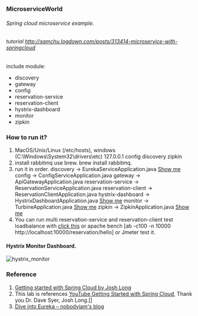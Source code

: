### MicroserviceWorld
###### Spring cloud microservice example.
###### tutorial http://samchu.logdown.com/posts/313414-microservice-with-springcloud
include module:
* discovery
* gateway
* config
* reservation-service
* reservation-client
* hystrix-dashboard
* monitor
* zipkin

### How to run it?

1. MacOS/Unix/Linux (/etc/hosts), windows (C:\Windows\System32\drivers\etc)
    127.0.0.1 config discovery zipkin
2. install rabbitmq use brew.
    brew install rabbitmq.
3. run it in order.
    discovery -> EurekaServiceApplication.java [Show me](http://localhost:8761/)
    config -> ConfigServiceApplication.java
    gateway -> ApiGatewayApplication.java
    reservation-service -> ReservationServiceApplication.java
    reservation-client -> ReservationClientApplication.java
    hystrix-dashboard -> HystrixDashboardApplication.java [Show me](http://localhost:8010/hystrix/monitor?stream=http%3A%2F%2Flocalhost%3A8889%2Fturbine.stream)
    monitor -> TurbineApplication.java [Show me](http://localhost:8889/turbine.stream)
    zipkin -> ZipkinApplication.java [Show me](http://localhost:9411/)
4. You can run multi reservation-service and reservation-client test loadbalance with [click this](http://localhost:10000/reservation/hello) 
    or apache bench [ab -c100 -n 10000 http://localhost:10000/reservation/hello] 
    or Jmeter test it.

#### Hystrix Monitor Dashboard.
![hystrix_monitor](https://raw.githubusercontent.com/whoooami/spring-cloud-microservice-world/master/images/localhost_8010_hystrix_monitor.png)


### Reference
1. [Getting started with Spring Cloud by Josh Long](https://www.youtube.com/watch?v=SFDYdslOvu8)
2. This lab is references [YouTube Getting Started with Spring Cloud](https://www.youtube.com/watch?v=cCEvFDhe3os), Thank you Dr. Dave Syer, Josh Long.[]
3. [Dive into Eureka – nobodyiam's blog](http://nobodyiam.com/2016/06/25/dive-into-eureka/)
